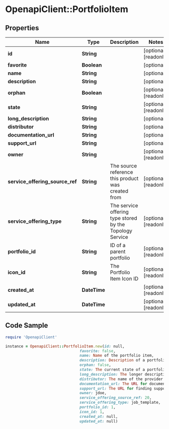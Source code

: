 # OpenapiClient::PortfolioItem

## Properties

Name | Type | Description | Notes
------------ | ------------- | ------------- | -------------
**id** | **String** |  | [optional] [readonly] 
**favorite** | **Boolean** |  | [optional] 
**name** | **String** |  | [optional] 
**description** | **String** |  | [optional] 
**orphan** | **Boolean** |  | [optional] [readonly] 
**state** | **String** |  | [optional] [readonly] 
**long_description** | **String** |  | [optional] 
**distributor** | **String** |  | [optional] 
**documentation_url** | **String** |  | [optional] 
**support_url** | **String** |  | [optional] 
**owner** | **String** |  | [optional] [readonly] 
**service_offering_source_ref** | **String** | The source reference this product was created from | [optional] [readonly] 
**service_offering_type** | **String** | The service offering type stored by the Topology Service | [optional] [readonly] 
**portfolio_id** | **String** | ID of a parent portfolio | [optional] [readonly] 
**icon_id** | **String** | The Portfolio Item Icon ID | [optional] [readonly] 
**created_at** | **DateTime** |  | [optional] [readonly] 
**updated_at** | **DateTime** |  | [optional] [readonly] 

## Code Sample

```ruby
require 'OpenapiClient'

instance = OpenapiClient::PortfolioItem.new(id: null,
                                 favorite: false,
                                 name: Name of the portfolio item,
                                 description: Description of a portfolio item,
                                 orphan: false,
                                 state: The current state of a portfolio item,
                                 long_description: The longer description of a portfolio item,
                                 distributor: The name of the provider for this Item,
                                 documentation_url: The URL for documentation of the portfolio item,
                                 support_url: The URL for finding support for the portfolio item,
                                 owner: jdoe,
                                 service_offering_source_ref: 20,
                                 service_offering_type: job_template,
                                 portfolio_id: 1,
                                 icon_id: 1,
                                 created_at: null,
                                 updated_at: null)
```


